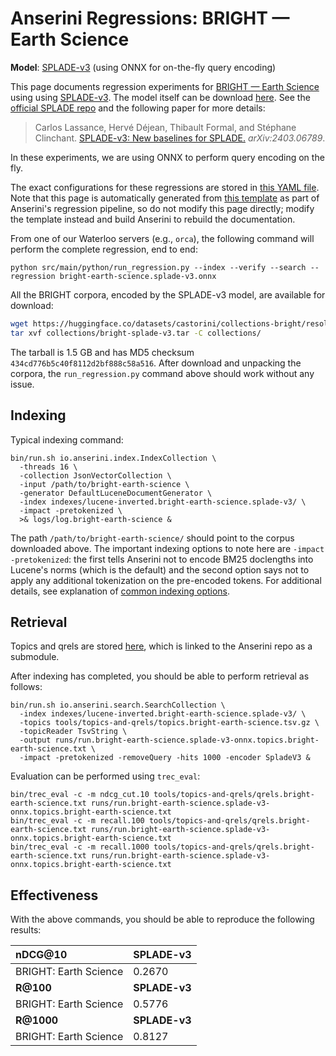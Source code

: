# Anserini Regressions: BRIGHT &mdash; Earth Science

**Model**: [SPLADE-v3](https://arxiv.org/abs/2403.06789) (using ONNX for on-the-fly query encoding)

This page documents regression experiments for [BRIGHT &mdash; Earth Science](https://brightbenchmark.github.io/) using using [SPLADE-v3](https://arxiv.org/abs/2403.06789).
The model itself can be download [here](https://huggingface.co/naver/splade-v3).
See the [official SPLADE repo](https://github.com/naver/splade) and the following paper for more details:

> Carlos Lassance, Hervé Déjean, Thibault Formal, and Stéphane Clinchant. [SPLADE-v3: New baselines for SPLADE.](https://arxiv.org/abs/2403.06789) _arXiv:2403.06789_.

In these experiments, we are using ONNX to perform query encoding on the fly.

The exact configurations for these regressions are stored in [this YAML file](../../src/main/resources/regression/bright-earth-science.splade-v3.onnx.yaml).
Note that this page is automatically generated from [this template](../../src/main/resources/docgen/templates/bright-earth-science.splade-v3.onnx.template) as part of Anserini's regression pipeline, so do not modify this page directly; modify the template instead and build Anserini to rebuild the documentation.

From one of our Waterloo servers (e.g., `orca`), the following command will perform the complete regression, end to end:

```
python src/main/python/run_regression.py --index --verify --search --regression bright-earth-science.splade-v3.onnx
```

All the BRIGHT corpora, encoded by the SPLADE-v3 model, are available for download:

```bash
wget https://huggingface.co/datasets/castorini/collections-bright/resolve/main/bright-splade-v3.tar -P collections/
tar xvf collections/bright-splade-v3.tar -C collections/
```

The tarball is 1.5 GB and has MD5 checksum `434cd776b5c40f8112d2bf888c58a516`.
After download and unpacking the corpora, the `run_regression.py` command above should work without any issue.

## Indexing

Typical indexing command:

```
bin/run.sh io.anserini.index.IndexCollection \
  -threads 16 \
  -collection JsonVectorCollection \
  -input /path/to/bright-earth-science \
  -generator DefaultLuceneDocumentGenerator \
  -index indexes/lucene-inverted.bright-earth-science.splade-v3/ \
  -impact -pretokenized \
  >& logs/log.bright-earth-science &
```

The path `/path/to/bright-earth-science/` should point to the corpus downloaded above.
The important indexing options to note here are `-impact -pretokenized`: the first tells Anserini not to encode BM25 doclengths into Lucene's norms (which is the default) and the second option says not to apply any additional tokenization on the pre-encoded tokens.
For additional details, see explanation of [common indexing options](../../docs/common-indexing-options.md).

## Retrieval

Topics and qrels are stored [here](https://github.com/castorini/anserini-tools/tree/master/topics-and-qrels), which is linked to the Anserini repo as a submodule.

After indexing has completed, you should be able to perform retrieval as follows:

```
bin/run.sh io.anserini.search.SearchCollection \
  -index indexes/lucene-inverted.bright-earth-science.splade-v3/ \
  -topics tools/topics-and-qrels/topics.bright-earth-science.tsv.gz \
  -topicReader TsvString \
  -output runs/run.bright-earth-science.splade-v3-onnx.topics.bright-earth-science.txt \
  -impact -pretokenized -removeQuery -hits 1000 -encoder SpladeV3 &
```

Evaluation can be performed using `trec_eval`:

```
bin/trec_eval -c -m ndcg_cut.10 tools/topics-and-qrels/qrels.bright-earth-science.txt runs/run.bright-earth-science.splade-v3-onnx.topics.bright-earth-science.txt
bin/trec_eval -c -m recall.100 tools/topics-and-qrels/qrels.bright-earth-science.txt runs/run.bright-earth-science.splade-v3-onnx.topics.bright-earth-science.txt
bin/trec_eval -c -m recall.1000 tools/topics-and-qrels/qrels.bright-earth-science.txt runs/run.bright-earth-science.splade-v3-onnx.topics.bright-earth-science.txt
```

## Effectiveness

With the above commands, you should be able to reproduce the following results:

| **nDCG@10**                                                                                                  | **SPLADE-v3**|
|:-------------------------------------------------------------------------------------------------------------|-----------|
| BRIGHT: Earth Science                                                                                        | 0.2670    |
| **R@100**                                                                                                    | **SPLADE-v3**|
| BRIGHT: Earth Science                                                                                        | 0.5776    |
| **R@1000**                                                                                                   | **SPLADE-v3**|
| BRIGHT: Earth Science                                                                                        | 0.8127    |
